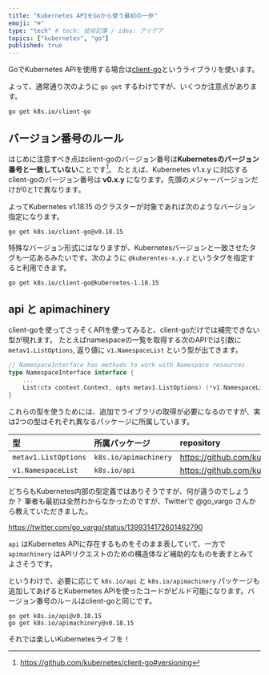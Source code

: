 ```yaml
---
title: "Kubernetes APIをGoから使う最初の一歩"
emoji: "☸"
type: "tech" # tech: 技術記事 / idea: アイデア
topics: ["kubernetes", "go"]
published: true
---
```


GoでKubernetes APIを使用する場合は[client-go](https://github.com/kubernetes/client-go)というライブラリを使います。

よって、通常通り次のように `go get` するわけですが、いくつか注意点があります。

```
go get k8s.io/client-go
```

## バージョン番号のルール

はじめに注意すべき点はclient-goのバージョン番号は**Kubernetesのバージョン番号と一致していない**ことです[^1]。
たとえば、Kubernetes v1.x.y に対応するclient-goのバージョン番号は **v0.x.y** になります。先頭のメジャーバージョンだけが0と1で異なります。

よってKubernetes v1.18.15 のクラスターが対象であれば次のようなバージョン指定になります。

```
go get k8s.io/client-go@v0.18.15
```

特殊なバージョン形式にはなりますが、Kubernetesバージョンと一致させたタグも一応あるみたいです。次のように `@kuberentes-x.y.z` というタグを指定すると利用できます。

```
go get k8s.io/client-go@kubernetes-1.18.15
```

[^1]: https://github.com/kubernetes/client-go#versioning

## api と apimachinery

client-goを使ってさっそくAPIを使ってみると、client-goだけでは補完できない型が現れます。
たとえばnamespaceの一覧を取得する次のAPIでは引数に `metav1.ListOptions`, 返り値に `v1.NamespaceList` という型が出てきます。

```go
// NamespaceInterface has methods to work with Namespace resources.
type NamespaceInterface interface {
	...
	List(ctx context.Context, opts metav1.ListOptions) (*v1.NamespaceList, error)
}
```

これらの型を使うためには、追加でライブラリの取得が必要になるのですが、実は2つの型はそれぞれ異なるパッケージに所属しています。

| 型 | 所属パッケージ | repository |
|:---|:---|:--|
|`metav1.ListOptions`|`k8s.io/apimachinery`| https://github.com/kubernetes/apimachinery |
|`v1.NamespaceList`|`k8s.io/api`| https://github.com/kubernetes/api |

どちらもKubernetes内部の型定義ではありそうですが、何が違うのでしょうか？
筆者も最初は全然わからなかったのですが、Twitterで @go_vargo さんから教えていただきました。

https://twitter.com/go_vargo/status/1399314172601462790

`api` はKubernetes APIに存在するものをそのまま表していて、一方で `apimachinery` はAPIリクエストのための構造体など補助的なものを表すとみてよさそうです。

というわけで、必要に応じて `k8s.io/api` と `k8s.io/apimachinery` パッケージも追加してあげるとKubernetes APIを使ったコードがビルド可能になります。バージョン番号のルールはclient-goと同じです。

```
go get k8s.io/api@v0.18.15
go get k8s.io/apimachinery@v0.18.15
```

それでは楽しいKubernetesライフを！
